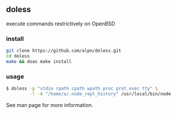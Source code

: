 ## doless

execute commands restrictively on OpenBSD

### install
```bash
git clone https://github.com/alpn/doless.git
cd doless
make && doas make install
```

### usage

```bash
$ doless -p "stdio rpath cpath wpath proc prot_exec tty" \
         -l -A "/home/a/.node_repl_history" /usr/local/bin/node
```

See man page for more information.
